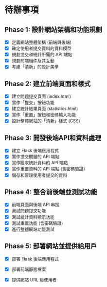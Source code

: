 # 待辦事項

## Phase 1: 設計網站架構和功能規劃
- [x] 定義網站整體架構 (前端與後端)
- [x] 確定使用者提交資料的資料模型
- [x] 規劃提交和統計所需的 API 端點
- [x] 規劃前端組件及其互動
- [x] 考慮「清新」的設計美學

## Phase 2: 建立前端頁面和樣式
- [x] 建立問題提交頁面 (index.html)
- [x] 實作「提交」按鈕功能
- [x] 建立統計結果頁面 (statistics.html)
- [x] 實作「重置」按鈕和密碼輸入功能
- [x] 設計整體網站的「清新」樣式 (CSS)

## Phase 3: 開發後端API和資料處理
- [x] 建立 Flask 後端應用程式
- [x] 實作提交問題的 API 端點
- [x] 實作獲取統計資料的 API 端點
- [x] 實作重置資料的 API 端點 (含密碼驗證)
- [x] 儲存和管理使用者提交的資料

## Phase 4: 整合前後端並測試功能
- [x] 前端頁面與後端 API 串接
- [x] 測試問題提交功能
- [x] 測試統計資料顯示功能
- [x] 測試重置功能 (含密碼驗證)
- [x] 進行整體網站功能測試

## Phase 5: 部署網站並提供給用戶
- [x] 部署 Flask 後端應用程式
- [x] 部署前端靜態檔案
- [x] 提供網站 URL 給使用者


